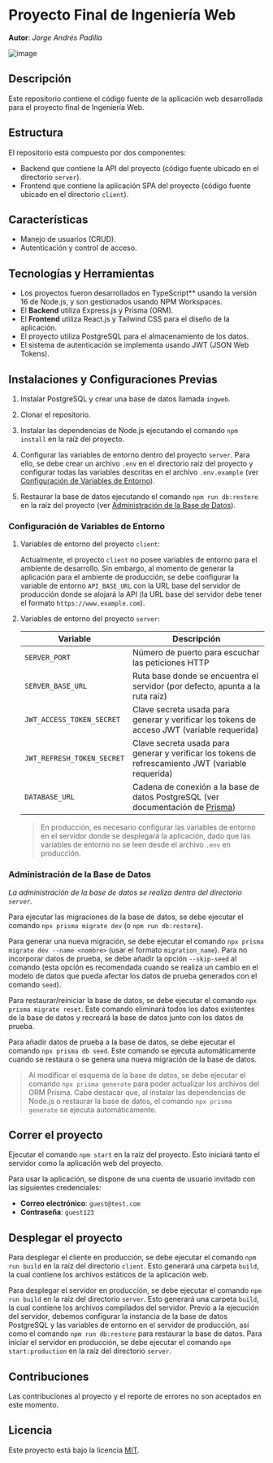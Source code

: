 # Proyecto Final de Ingeniería Web

**Autor**: *Jorge Andrés Padilla*

![image](https://user-images.githubusercontent.com/58148764/202833990-26870275-9114-46b4-9276-2c0b1fe78755.png)

## Descripción

Este repositorio contiene el código fuente de la aplicación web desarrollada para el proyecto final de Ingeniería Web.

## Estructura

El repositorio está compuesto por dos componentes:
- Backend que contiene la API del proyecto (código fuente ubicado en el directorio `server`).
- Frontend que contiene la aplicación SPA del proyecto (código fuente ubicado en el directorio `client`).

## Características

- Manejo de usuarios (CRUD).
- Autenticación y control de acceso.

## Tecnologías y Herramientas

- Los proyectos fueron desarrollados en TypeScript** usando la versión 16 de Node.js, y son gestionados usando NPM Workspaces.
- El **Backend** utiliza Express.js y Prisma (ORM).
- El **Frontend** utiliza React.js y Tailwind CSS para el diseño de la aplicación.
- El proyecto utiliza PostgreSQL para el almacenamiento de los datos.
- El sistema de autenticación se implementa usando JWT (JSON Web Tokens).

## Instalaciones y Configuraciones Previas

1. Instalar PostgreSQL y crear una base de datos llamada `ingweb`.
   
2. Clonar el repositorio.

3. Instalar las dependencias de Node.js ejecutando el comando `npm install` en la raíz del proyecto.

4. Configurar las variables de entorno dentro del proyecto `server`. Para ello, se debe crear un archivo `.env` en el directorio raíz del proyecto y configurar todas las variables descritas en el archivo `.env.example` (ver [Configuración de Variables de Entorno](#configuración-de-variables-de-entorno)).

5. Restaurar la base de datos ejecutando el comando `npm run db:restore` en la raíz del proyecto (ver [Administración de la Base de Datos](#administración-de-la-base-de-datos)).

### Configuración de Variables de Entorno

1. Variables de entorno del proyecto `client`:

    Actualmente, el proyecto `client` no posee variables de entorno para el ambiente de desarrollo. Sin embargo, al momento de generar la aplicación para el ambiente de producción, se debe configurar la variable de entorno `API_BASE_URL` con la URL base del servidor de producción donde se alojará la API (la URL base del servidor debe tener el formato `https://www.example.com`).

2. Variables de entorno del proyecto `server`:

    Variable	                | Descripción
    ---          	            | ---
    `SERVER_PORT`               | Número de puerto para escuchar las peticiones HTTP
    `SERVER_BASE_URL`           | Ruta base donde se encuentra el servidor (por defecto, apunta a la ruta raíz)
    `JWT_ACCESS_TOKEN_SECRET`   | Clave secreta usada para generar y verificar los tokens de acceso JWT (variable requerida)
    `JWT_REFRESH_TOKEN_SECRET`  | Clave secreta usada para generar y verificar los tokens de refrescamiento JWT (variable requerida)
    `DATABASE_URL`              | Cadena de conexión a la base de datos PostgreSQL (ver documentación de [Prisma](https://pris.ly/d/connection-strings))

    > En producción, es necesario configurar las variables de entorno en el servidor donde se desplegará la aplicación, dado que las variables de entorno no se leen desde el archivo `.env` en producción.

### Administración de la Base de Datos

*La administración de la base de datos se realiza dentro del directorio `server`.*

Para ejecutar las migraciones de la base de datos, se debe ejecutar el comando `npx prisma migrate dev` (o `npm run db:restore`).

Para generar una nueva migración, se debe ejecutar el comando `npx prisma migrate dev --name <nombre>` (usar el formato `migration_name`). Para no incorporar datos de prueba, se debe añadir la opción `--skip-seed` al comando (esta opción es recomendada cuando se realiza un cambio en el modelo de datos que pueda afectar los datos de prueba generados con el comando `seed`).

Para restaurar/reiniciar la base de datos, se debe ejecutar el comando `npx prisma migrate reset`. Este comando eliminará todos los datos existentes de la base de datos y recreará la base de datos junto con los datos de prueba.

Para añadir datos de prueba a la base de datos, se debe ejecutar el comando `npx prisma db seed`. Este comando se ejecuta automáticamente cuando se restaura o se genera una nueva migración de la base de datos.

> Al modificar el esquema de la base de datos, se debe ejecutar el comando `npx prisma generate` para poder actualizar los archivos del ORM Prisma. Cabe destacar que, al instalar las dependencias de Node.js o restaurar la base de datos, el comando `npx prisma generate` se ejecuta automáticamente.

## Correr el proyecto

Ejecutar el comando `npm start` en la raíz del proyecto. Esto iniciará tanto el servidor como la aplicación web del proyecto.

Para usar la aplicación, se dispone de una cuenta de usuario invitado con las siguientes credenciales:
- **Correo electrónico**: `guest@test.com`
- **Contraseña**: `guest123`

## Desplegar el proyecto

Para desplegar el cliente en producción, se debe ejecutar el comando `npm run build` en la raíz del directorio `client`. Esto generará una carpeta `build`, la cual contiene los archivos estáticos de la aplicación web.

Para desplegar el servidor en producción, se debe ejecutar el comando `npm run build` en la raíz del directorio `server`. Esto generará una carpeta `build`, la cual contiene los archivos compilados del servidor. Previo a la ejecución del servidor, debemos configurar la instancia de la base de datos PostgreSQL y las variables de entorno en el servidor de producción, así como el comando `npm run db:restore` para restaurar la base de datos. Para iniciar el servidor en producción, se debe ejecutar el comando `npm start:production` en la raíz del directorio `server`.

## Contribuciones

Las contribuciones al proyecto y el reporte de errores no son aceptados en este momento.

## Licencia

Este proyecto está bajo la licencia [MIT](https://opensource.org/licenses/MIT).
